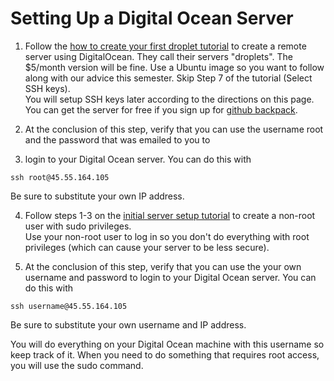 # Setting Up a Digital Ocean Server

1. Follow the [how to create your first droplet tutorial](https://www.digitalocean.com/community/tutorials/how-to-create-your-first-digitalocean-droplet) 
to create a remote server using DigitalOcean. They call their servers "droplets". 
The $5/month version will be fine. Use a Ubuntu image so you want to follow along with our advice this semester. 
Skip Step 7 of the  tutorial (Select SSH keys).  
You will setup SSH keys later according to the directions on this page. 
You can get the server for free if you sign up for [github backpack](https://education.github.com/pack).  

2. At the conclusion of this step, verify that you can use the username root and the password that was emailed to you to 
3. login to your Digital Ocean server. You can do this with

```
ssh root@45.55.164.105
```

Be sure to substitute your own IP address.

4. Follow steps 1-3 on the [initial server setup tutorial](https://www.digitalocean.com/community/tutorials/initial-server-setup-with-ubuntu-16-04) 
to create a non-root user with sudo privileges.  
Use your non-root user to log in so you don't do everything with root privileges (which can cause your server to be less secure).

5. At the conclusion of this step, verify that you can use the your own username and password to login to your Digital Ocean server. You can do this with

```
ssh username@45.55.164.105
```

Be sure to substitute your own username and IP address.

You will do everything on your Digital Ocean machine with this username so keep track of it. 
When you need to do something that requires root access, you will use the sudo command. 

